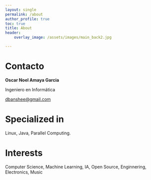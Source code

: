```yaml
---
layout: single
permalink: /about
author_profile: true
toc: true
title: About
header:
    overlay_image: /assets/images/main_back2.jpg

---
```

# Contacto
__Oscar Noel Amaya Garcia__

Ingeniero en Informática


<a href="mailto:dbanshee@gmail.com">dbanshee@gmail.com</a>

# Specialized in

Linux, Java, Parallel Computing.


# Interests

Computer Science, Machine Learning, IA, Open Source, Enginnering, Electronics, Music

